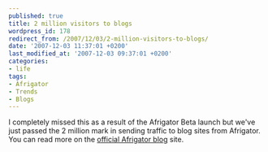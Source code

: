 ```yaml
---
published: true
title: 2 million visitors to blogs
wordpress_id: 178
redirect_from: /2007/12/03/2-million-visitors-to-blogs/
date: '2007-12-03 11:37:01 +0200'
last_modified_at: '2007-12-03 09:37:01 +0200'
categories:
- life
tags:
- Afrigator
- Trends
- Blogs
---
```

I completely missed this as a result of the Afrigator Beta launch but we've just passed the 2 million mark in sending traffic to blog sites from Afrigator. You can read more on the <a href="http://blog.afrigator.com/2007/12/03/afrigator-sends-2-million-visitors-to-blogs/">official Afrigator blog</a> site.
